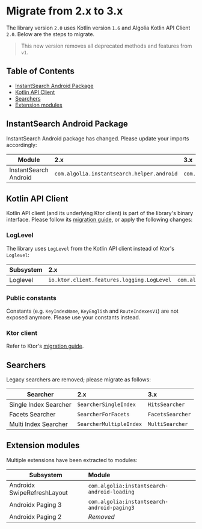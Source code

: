 # Migrate from 2.x to 3.x

The library version `2.0` uses Kotlin version `1.6` and Algolia Kotlin API Client `2.0`. Below are the steps to migrate.

> This new version removes all deprecated methods and features from `v1`.

## Table of Contents

- [InstantSearch Android Package](#instantsearch-android-package)
- [Kotlin API Client](#kotlin-api-client)
- [Searchers](#searchers)
- [Extension modules](#extension-modules)

## InstantSearch Android Package

InstantSearch Android package has changed. Please update your imports accordingly:

| Module                | 2.x                                        | 3.x                                 |
|-----------------------|:-------------------------------------------|:------------------------------------|
| InstantSearch Android | `com.algolia.instantsearch.helper.android` | `com.algolia.instantsearch.android` |

## Kotlin API Client

Kotlin API client (and its underlying Ktor client) is part of the library's binary interface. Please follow
its [migration guide][1], or apply the following changes:

### LogLevel

The library uses `LogLevel` from the Kotlin API client instead of Ktor's `Loglevel`:

| Subsystem   | 2.x                                        |                  3.x                  |
|-------------|:-------------------------------------------|:-------------------------------------:|
| Loglevel    | `io.ktor.client.features.logging.LogLevel` | `com.algolia.search.logging.LogLevel` |

### Public constants

Constants (e.g. `KeyIndexName`, `KeyEnglish` and `RouteIndexesV1`) are not exposed anymore. Please use your constants
instead.

### Ktor client

Refer to Ktor's [migration guide](https://ktor.io/docs/migrating-2.html#feature-plugin-client).

## Searchers

Legacy searchers are removed; please migrate as follows:

| Searcher              | 2.x                     | 3.x              |
|-----------------------|:------------------------|:-----------------|
| Single Index Searcher | `SearcherSingleIndex`   | `HitsSearcher`   |
| Facets Searcher       | `SearcherForFacets`     | `FacetsSearcher` |
| Multi Index Searcher  | `SearcherMultipleIndex` | `MultiSearcher`  |

## Extension modules

Multiple extensions have been extracted to modules:

| Subsystem                   | Module                                      |
|-----------------------------|:--------------------------------------------|
| Androidx SwipeRefreshLayout | `com.algolia:instantsearch-android-loading` |
| Androidx Paging 3           | `com.algolia:instantsearch-android-paging3` |
| Androidx Paging 2           | _Removed_                                   |

[1]: https://github.com/algolia/algoliasearch-client-kotlin/blob/master/docs/guide/Migrate_1.x_2.x.md
